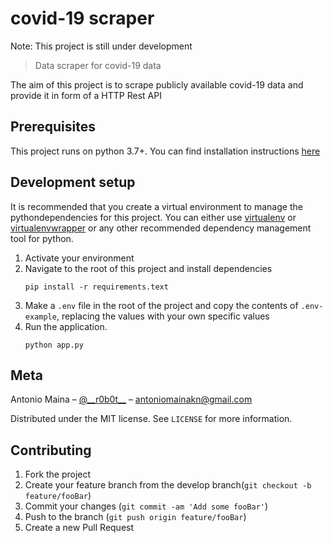 # covid-19 scraper

Note: This project is still under development

> Data scraper for covid-19 data

The aim of this project is to scrape publicly available covid-19 data and provide it in form of a HTTP Rest API

## Prerequisites

This project runs on python 3.7+. You can find installation instructions [here](https://python.org)

## Development setup

It is recommended that you create a virtual environment to manage the pythondependencies for this project. You can either use [virtualenv](https://virtualenv.pypa.io/en/latest/) or [virtualenvwrapper](https://virtualenvwrapper.readthedocs.io/en/latest/) or any other recommended dependency management tool for python.

1. Activate your environment
2. Navigate to the root of this project and install dependencies
   ```
   pip install -r requirements.text
   ```
3. Make a `.env` file in the root of the project and copy the contents of `.env-example`, replacing the values with your own specific values
4. Run the application.
   ```
   python app.py
   ```

## Meta

Antonio Maina – [@\_\_r0b0t\_\_](https://twitter.com/__r0b0t__) – antoniomainakn@gmail.com

Distributed under the MIT license. See `LICENSE` for more information.

## Contributing

1. Fork the project
2. Create your feature branch from the develop branch(`git checkout -b feature/fooBar`)
3. Commit your changes (`git commit -am 'Add some fooBar'`)
4. Push to the branch (`git push origin feature/fooBar`)
5. Create a new Pull Request
